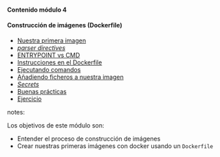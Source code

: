 #### Contenido módulo 4

#### Construcción de imágenes (Dockerfile)

* [Nuestra primera imagen](#/our-first-image)
* [_parser directives_](#/parser-directives)
* [ENTRYPOINT vs CMD](#/entrypoint-vs-cmd)
* [Instrucciones en el Dockerfile](#/dockerfile-instructions)   
* [Ejecutando comandos](#/running-commands)
* [Añadiendo ficheros a nuestra imagen](/#copy-files)
* [_Secrets_](#/secrets)
* [Buenas prácticas](/#best-practices)
* [Ejercicio](/#exercise)

notes:

Los objetivos de este módulo son:

* Entender el proceso de construcción de imágenes
* Crear nuestras primeras imágenes con docker usando un `Dockerfile`